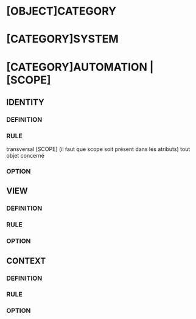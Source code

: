 # [OBJECT]CATEGORY

# [CATEGORY]SYSTEM

# [CATEGORY]AUTOMATION | [SCOPE]
## IDENTITY
### DEFINITION
### RULE
transversal [SCOPE] (il faut que scope soit présent dans les atributs)
tout objet concerné
### OPTION
## VIEW
### DEFINITION
### RULE
### OPTION
## CONTEXT
### DEFINITION
### RULE

### OPTION
